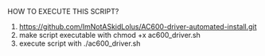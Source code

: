 HOW TO EXECUTE THIS SCRIPT?

1. https://github.com/ImNotASkidLolus/AC600-driver-automated-install.git
2. make script executable with chmod +x ac600_driver.sh
3. execute script with ./ac600_driver.sh



